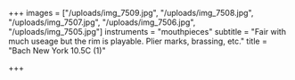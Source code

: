 +++
images = ["/uploads/img_7509.jpg", "/uploads/img_7508.jpg", "/uploads/img_7507.jpg", "/uploads/img_7506.jpg", "/uploads/img_7505.jpg"]
instruments = "mouthpieces"
subtitle = "Fair with much useage but the rim is playable. Plier marks, brassing, etc."
title = "Bach New York 10.5C (1)"

+++
